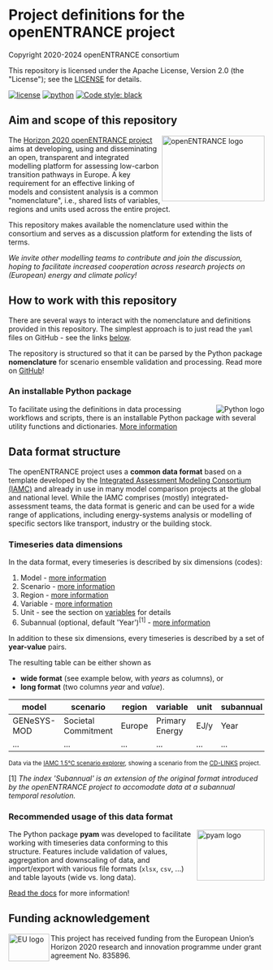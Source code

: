 #  Project definitions for the openENTRANCE project

Copyright 2020-2024 openENTRANCE consortium

This repository is licensed under the Apache License, Version 2.0 (the "License"); see
the [LICENSE](LICENSE) for details.

[![license](https://img.shields.io/badge/License-Apache%202.0-black)](https://github.com/openENTRANCE/openentrance/blob/main/LICENSE)
[![python](https://img.shields.io/badge/python-3.7_|_3.8_|_3.9-blue?logo=python&logoColor=white)](https://github.com/openENTRANCE/openentrance)
[![Code style:
black](https://img.shields.io/badge/code%20style-black-000000.svg)](https://github.com/psf/black)

## Aim and scope of this repository

<img src="./_static/open_entrance-logo.png" width="202" height="129" align="right" alt="openENTRANCE logo" />

The [Horizon 2020 openENTRANCE project](https://openentrance.eu) aims at
developing, using and disseminating an open, transparent and integrated
modelling platform for assessing low-carbon transition pathways in Europe.
A key requirement for an effective linking of models and consistent analysis is
a common "nomenclature", i.e., shared lists of variables, regions and units
used across the entire project.

This repository makes available the nomenclature used within the consortium and
serves as a discussion platform for extending the lists of terms.

*We invite other modelling teams to contribute and join the discussion,
hoping to facilitate increased cooperation across research projects
on (European) energy and climate policy!*

## How to work with this repository

There are several ways to interact with the nomenclature and definitions
provided in this repository. The simplest approach is to just read the `yaml`
files on GitHub - see the links [below](#Timeseries-data-dimensions).

The repository is structured so that it can be parsed by the
Python package **nomenclature** for scenario ensemble validation and processing.
Read more on [GitHub](https://github.com/iamconsortium/nomenclature)!

### An installable Python package

<img src="./_static/python.png" align="right" alt="Python logo" />

To facilitate using the definitions in data processing workflows and scripts,
there is an installable Python package with several utility
functions and dictionaries. [More information](openentrance)

## Data format structure

The openENTRANCE project uses a **common data format** based on a template
developed by the [Integrated Assessment Modeling Consortium (IAMC)](https://www.iamconsortium.org/)
and already in use in many model comparison projects at the global and national
level. While the IAMC comprises (mostly) integrated-assessment teams, the data
format is generic and can be used for a wide range of applications, including
energy-systems analysis or modelling of specific sectors like transport,
industry or the building stock.

### Timeseries data dimensions

In the data format, every timeseries is described by six dimensions (codes):

1.	Model - [more information](definitions/model)
2.	Scenario - [more information](definitions/scenario)
3.	Region - [more information](definitions/region)
4.	Variable - [more information](definitions/variable)
5.	Unit - see the section on [variables](definitions/variable)
    for details
6.	Subannual (optional, default 'Year')<sup>[1]</sup> -
    [more information](definitions/subannual)

In addition to these six dimensions, every timeseries is described by
a set of **year-value** pairs.

The resulting table can be either shown as
- **wide format** (see example below, with *years* as columns), or
- **long format** (two columns *year*  and *value*).

| **model**   | **scenario**        | **region** | **variable**   | **unit** | **subannual** | **2015** | **2020** | **2025** |
|-------------|---------------------|------------|----------------|----------|---------------|---------:|---------:|---------:|
| GENeSYS-MOD | Societal Commitment | Europe     | Primary Energy | EJ/y     | Year          |     69.9 |     65.7 |      ... |
| ...         | ...                 | ...        | ...            | ...      | ...           |      ... |      ... |      ... |

<sup>Data via the [IAMC 1.5°C scenario explorer](https://data.ene.iiasa.ac.at/iamc-1.5c-explorer),
    showing a scenario from the [CD-LINKS](https://www.cd-links.org) project.</sup>

[1] *The index 'Subannual' is an extension of the original format introduced by
the openENTRANCE project to accomodate data at a subannual temporal resolution.*

### Recommended usage of this data format

<img src="./_static/pyam-logo.png" width="133" height="100" align="right" alt="pyam logo" />

The Python package **pyam** was developed to facilitate working with timeseries
data conforming to this structure. Features include validation of values,
aggregation and downscaling of data, and import/export with various file formats
(`xlsx`, `csv`, ...) and table layouts (wide vs. long data).

[Read the docs](https://pyam-iamc.readthedocs.io) for more information!

## Funding acknowledgement

<img src="./_static/EU-logo-300x201.jpg" width="80" height="54" align="left" alt="EU logo" />
This project has received funding from the European Union’s Horizon 2020 research
and innovation programme under grant agreement No. 835896.
